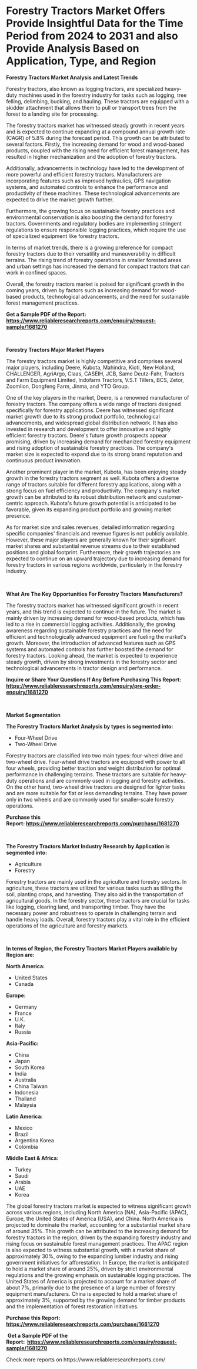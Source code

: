 <p><h1>Forestry Tractors Market Offers Provide Insightful Data for the Time Period from 2024 to 2031 and also Provide Analysis Based on Application, Type, and Region</h1></p><p><strong>Forestry Tractors Market Analysis and Latest Trends</strong></p>
<p><p>Forestry tractors, also known as logging tractors, are specialized heavy-duty machines used in the forestry industry for tasks such as logging, tree felling, delimbing, bucking, and hauling. These tractors are equipped with a skidder attachment that allows them to pull or transport trees from the forest to a landing site for processing. </p><p>The forestry tractors market has witnessed steady growth in recent years and is expected to continue expanding at a compound annual growth rate (CAGR) of 5.8% during the forecast period. This growth can be attributed to several factors. Firstly, the increasing demand for wood and wood-based products, coupled with the rising need for efficient forest management, has resulted in higher mechanization and the adoption of forestry tractors. </p><p>Additionally, advancements in technology have led to the development of more powerful and efficient forestry tractors. Manufacturers are incorporating features such as improved hydraulics, GPS navigation systems, and automated controls to enhance the performance and productivity of these machines. These technological advancements are expected to drive the market growth further.</p><p>Furthermore, the growing focus on sustainable forestry practices and environmental conservation is also boosting the demand for forestry tractors. Governments and regulatory bodies are implementing stringent regulations to ensure responsible logging practices, which require the use of specialized equipment like forestry tractors.</p><p>In terms of market trends, there is a growing preference for compact forestry tractors due to their versatility and maneuverability in difficult terrains. The rising trend of forestry operations in smaller forested areas and urban settings has increased the demand for compact tractors that can work in confined spaces.</p><p>Overall, the forestry tractors market is poised for significant growth in the coming years, driven by factors such as increasing demand for wood-based products, technological advancements, and the need for sustainable forest management practices.</p></p>
<p><strong>Get a Sample PDF of the Report:&nbsp; <a href="https://www.reliableresearchreports.com/enquiry/request-sample/1681270">https://www.reliableresearchreports.com/enquiry/request-sample/1681270</a></strong></p>
<p>&nbsp;</p>
<p><strong>Forestry Tractors Major Market Players</strong></p>
<p><p>The forestry tractors market is highly competitive and comprises several major players, including Deere, Kubota, Mahindra, Kioti, New Holland, CHALLENGER, AgriArgo, Claas, CASEIH, JCB, Same Deutz-Fahr, Tractors and Farm Equipment Limited, Indofarm Tractors, V.S.T Tillers, BCS, Zetor, Zoomlion, Dongfeng Farm, Jinma, and YTO Group. </p><p>One of the key players in the market, Deere, is a renowned manufacturer of forestry tractors. The company offers a wide range of tractors designed specifically for forestry applications. Deere has witnessed significant market growth due to its strong product portfolio, technological advancements, and widespread global distribution network. It has also invested in research and development to offer innovative and highly efficient forestry tractors. Deere's future growth prospects appear promising, driven by increasing demand for mechanized forestry equipment and rising adoption of sustainable forestry practices. The company's market size is expected to expand due to its strong brand reputation and continuous product innovation.</p><p>Another prominent player in the market, Kubota, has been enjoying steady growth in the forestry tractors segment as well. Kubota offers a diverse range of tractors suitable for different forestry applications, along with a strong focus on fuel efficiency and productivity. The company's market growth can be attributed to its robust distribution network and customer-centric approach. Kubota's future growth potential is anticipated to be favorable, given its expanding product portfolio and growing market presence.</p><p>As for market size and sales revenues, detailed information regarding specific companies' financials and revenue figures is not publicly available. However, these major players are generally known for their significant market shares and substantial revenue streams due to their established positions and global footprint. Furthermore, their growth trajectories are expected to continue on an upward trajectory due to increasing demand for forestry tractors in various regions worldwide, particularly in the forestry industry.</p></p>
<p>&nbsp;</p>
<p><strong>What Are The Key Opportunities For Forestry Tractors Manufacturers?</strong></p>
<p><p>The forestry tractors market has witnessed significant growth in recent years, and this trend is expected to continue in the future. The market is mainly driven by increasing demand for wood-based products, which has led to a rise in commercial logging activities. Additionally, the growing awareness regarding sustainable forestry practices and the need for efficient and technologically advanced equipment are fueling the market's growth. Moreover, the introduction of advanced features such as GPS systems and automated controls has further boosted the demand for forestry tractors. Looking ahead, the market is expected to experience steady growth, driven by strong investments in the forestry sector and technological advancements in tractor design and performance.</p></p>
<p><strong>Inquire or Share Your Questions If Any Before Purchasing This Report: <a href="https://www.reliableresearchreports.com/enquiry/pre-order-enquiry/1681270">https://www.reliableresearchreports.com/enquiry/pre-order-enquiry/1681270</a></strong></p>
<p>&nbsp;</p>
<p><strong>Market Segmentation</strong></p>
<p><strong>The Forestry Tractors Market Analysis by types is segmented into:</strong></p>
<p><ul><li>Four-Wheel Drive</li><li>Two-Wheel Drive</li></ul></p>
<p><p>Forestry tractors are classified into two main types: four-wheel drive and two-wheel drive. Four-wheel drive tractors are equipped with power to all four wheels, providing better traction and weight distribution for optimal performance in challenging terrains. These tractors are suitable for heavy-duty operations and are commonly used in logging and forestry activities. On the other hand, two-wheel drive tractors are designed for lighter tasks and are more suitable for flat or less demanding terrains. They have power only in two wheels and are commonly used for smaller-scale forestry operations.</p></p>
<p><strong>Purchase this Report:&nbsp;<a href="https://www.reliableresearchreports.com/purchase/1681270">https://www.reliableresearchreports.com/purchase/1681270</a></strong></p>
<p>&nbsp;</p>
<p><strong>The Forestry Tractors Market Industry Research by Application is segmented into:</strong></p>
<p><ul><li>Agriculture</li><li>Forestry</li></ul></p>
<p><p>Forestry tractors are mainly used in the agriculture and forestry sectors. In agriculture, these tractors are utilized for various tasks such as tilling the soil, planting crops, and harvesting. They also aid in the transportation of agricultural goods. In the forestry sector, these tractors are crucial for tasks like logging, clearing land, and transporting timber. They have the necessary power and robustness to operate in challenging terrain and handle heavy loads. Overall, forestry tractors play a vital role in the efficient operations of the agriculture and forestry markets.</p></p>
<p>&nbsp;</p>
<p><strong>In terms of Region, the Forestry Tractors Market Players available by Region are:</strong></p>
<p>
    <p> <strong> North America: </strong>
        <ul>
            <li>United States</li>
            <li>Canada</li>
        </ul>
        </p> 
    <p> <strong> Europe: </strong>
        <ul>
            <li>Germany</li>
            <li>France</li>
            <li>U.K.</li>
            <li>Italy</li>
            <li>Russia</li>
        </ul>
        </p> 
    <p> <strong> Asia-Pacific: </strong>
        <ul>
            <li>China</li>
            <li>Japan</li>
            <li>South Korea</li>
            <li>India</li>
            <li>Australia</li>
            <li>China Taiwan</li>
            <li>Indonesia</li>
            <li>Thailand</li>
            <li>Malaysia</li>
        </ul>
        </p> 
    <p> <strong> Latin America: </strong>
        <ul>
            <li>Mexico</li>
            <li>Brazil</li>
            <li>Argentina Korea</li>
            <li>Colombia</li>
        </ul>
        </p> 
    <p> <strong> Middle East & Africa: </strong>
        <ul>
            <li>Turkey</li>
            <li>Saudi</li>
            <li>Arabia</li>
            <li>UAE</li>
            <li>Korea</li>
        </ul>
    </p>
    </p>
<p><p>The global forestry tractors market is expected to witness significant growth across various regions, including North America (NA), Asia-Pacific (APAC), Europe, the United States of America (USA), and China. North America is projected to dominate the market, accounting for a substantial market share of around 35%. This growth can be attributed to the increasing demand for forestry tractors in the region, driven by the expanding forestry industry and rising focus on sustainable forest management practices. The APAC region is also expected to witness substantial growth, with a market share of approximately 30%, owing to the expanding lumber industry and rising government initiatives for afforestation. In Europe, the market is anticipated to hold a market share of around 25%, driven by strict environmental regulations and the growing emphasis on sustainable logging practices. The United States of America is projected to account for a market share of about 7%, primarily due to the presence of a large number of forestry equipment manufacturers. China is expected to hold a market share of approximately 3%, supported by the growing demand for timber products and the implementation of forest restoration initiatives.</p></p>
<p><strong>Purchase this Report: <a href="https://www.reliableresearchreports.com/purchase/1681270">https://www.reliableresearchreports.com/purchase/1681270</a></strong></p>
<p>&nbsp;<strong>Get a Sample PDF of the Report:&nbsp;&nbsp;<a href="https://www.reliableresearchreports.com/enquiry/request-sample/1681270">https://www.reliableresearchreports.com/enquiry/request-sample/1681270</a></strong></p>
<p><strong></strong></p>
<p>Check more reports on https://www.reliableresearchreports.com/</p>